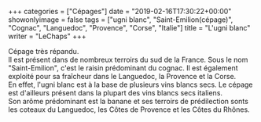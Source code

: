 +++
categories = ["Cépages"]
date = "2019-02-16T17:30:22+00:00"
showonlyimage = false
tags = ["ugni blanc", "Saint-Emilion(cépage)", "Cognac", "Languedoc", "Provence", "Corse", "Italie"]
title = "L'ugni blanc"
writer = "LeChaps"
+++

Cépage très répandu.  
Il est présent dans de nombreux terroirs du sud de la France. Sous le nom "Saint-Emilion", c'est le raisin prédominant du cognac. Il est également exploité pour sa fraîcheur dans le Languedoc, la Provence et la Corse.  
En effet, l'ugni blanc est à la base de plusieurs vins blancs secs. Le cépage est d'ailleurs présent dans la plupart des vins blancs secs italiens.  
Son arôme prédominant est la banane et ses terroirs de prédilection sonts les coteaux du Languedoc, les Côtes de Provence et les Côtes du Rhônes.